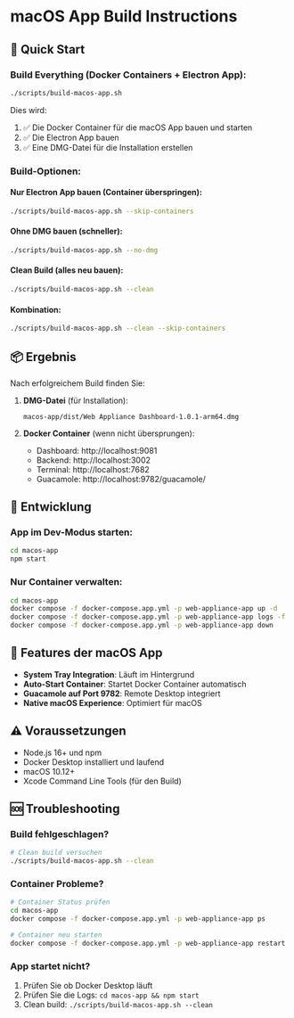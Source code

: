 # macOS App Build Instructions

## 🚀 Quick Start

### Build Everything (Docker Containers + Electron App):
```bash
./scripts/build-macos-app.sh
```

Dies wird:
1. ✅ Die Docker Container für die macOS App bauen und starten
2. ✅ Die Electron App bauen 
3. ✅ Eine DMG-Datei für die Installation erstellen

### Build-Optionen:

#### Nur Electron App bauen (Container überspringen):
```bash
./scripts/build-macos-app.sh --skip-containers
```

#### Ohne DMG bauen (schneller):
```bash
./scripts/build-macos-app.sh --no-dmg
```

#### Clean Build (alles neu bauen):
```bash
./scripts/build-macos-app.sh --clean
```

#### Kombination:
```bash
./scripts/build-macos-app.sh --clean --skip-containers
```

## 📦 Ergebnis

Nach erfolgreichem Build finden Sie:

1. **DMG-Datei** (für Installation):
   ```
   macos-app/dist/Web Appliance Dashboard-1.0.1-arm64.dmg
   ```

2. **Docker Container** (wenn nicht übersprungen):
   - Dashboard: http://localhost:9081
   - Backend: http://localhost:3002
   - Terminal: http://localhost:7682
   - Guacamole: http://localhost:9782/guacamole/

## 🔧 Entwicklung

### App im Dev-Modus starten:
```bash
cd macos-app
npm start
```

### Nur Container verwalten:
```bash
cd macos-app
docker compose -f docker-compose.app.yml -p web-appliance-app up -d
docker compose -f docker-compose.app.yml -p web-appliance-app logs -f
docker compose -f docker-compose.app.yml -p web-appliance-app down
```

## 🎯 Features der macOS App

- **System Tray Integration**: Läuft im Hintergrund
- **Auto-Start Container**: Startet Docker Container automatisch
- **Guacamole auf Port 9782**: Remote Desktop integriert
- **Native macOS Experience**: Optimiert für macOS

## ⚠️ Voraussetzungen

- Node.js 16+ und npm
- Docker Desktop installiert und laufend
- macOS 10.12+
- Xcode Command Line Tools (für den Build)

## 🆘 Troubleshooting

### Build fehlgeschlagen?
```bash
# Clean build versuchen
./scripts/build-macos-app.sh --clean
```

### Container Probleme?
```bash
# Container Status prüfen
cd macos-app
docker compose -f docker-compose.app.yml -p web-appliance-app ps

# Container neu starten
docker compose -f docker-compose.app.yml -p web-appliance-app restart
```

### App startet nicht?
1. Prüfen Sie ob Docker Desktop läuft
2. Prüfen Sie die Logs: `cd macos-app && npm start`
3. Clean build: `./scripts/build-macos-app.sh --clean`
